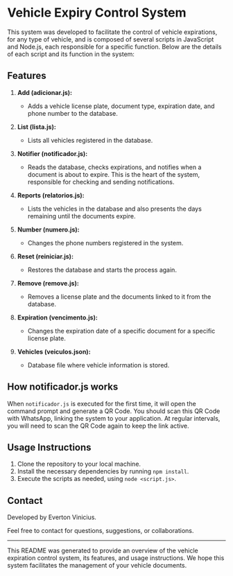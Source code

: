 
# Vehicle Expiry Control System

This system was developed to facilitate the control of vehicle expirations, for any type of vehicle, and is composed of several scripts in JavaScript and Node.js, each responsible for a specific function. Below are the details of each script and its function in the system:

## Features

1. **Add (adicionar.js):** 
   - Adds a vehicle license plate, document type, expiration date, and phone number to the database.

2. **List (lista.js):**
   - Lists all vehicles registered in the database.

3. **Notifier (notificador.js):**
   - Reads the database, checks expirations, and notifies when a document is about to expire. This is the heart of the system, responsible for checking and sending notifications.

4. **Reports (relatorios.js):**
   - Lists the vehicles in the database and also presents the days remaining until the documents expire.

5. **Number (numero.js):**
   - Changes the phone numbers registered in the system.

6. **Reset (reiniciar.js):**
   - Restores the database and starts the process again.

7. **Remove (remove.js):**
   - Removes a license plate and the documents linked to it from the database.

8. **Expiration (vencimento.js):**
   - Changes the expiration date of a specific document for a specific license plate.

9. **Vehicles (veiculos.json):**
   - Database file where vehicle information is stored.

## How notificador.js works

When `notificador.js` is executed for the first time, it will open the command prompt and generate a QR Code. You should scan this QR Code with WhatsApp, linking the system to your application. At regular intervals, you will need to scan the QR Code again to keep the link active.

## Usage Instructions

1. Clone the repository to your local machine.
2. Install the necessary dependencies by running `npm install`.
3. Execute the scripts as needed, using `node <script.js>`.

## Contact

Developed by Everton Vinicius. 

Feel free to contact for questions, suggestions, or collaborations.

---

This README was generated to provide an overview of the vehicle expiration control system, its features, and usage instructions. We hope this system facilitates the management of your vehicle documents.
